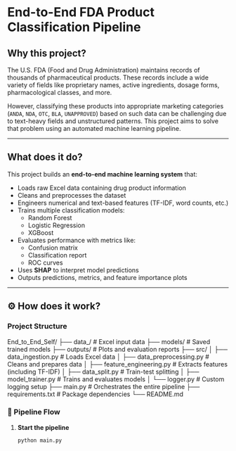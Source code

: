 #  End-to-End FDA Product Classification Pipeline

##  Why this project?

The U.S. FDA (Food and Drug Administration) maintains records of thousands of pharmaceutical products. These records include a wide variety of fields like proprietary names, active ingredients, dosage forms, pharmacological classes, and more.

However, classifying these products into appropriate marketing categories (`ANDA`, `NDA`, `OTC`, `BLA`, `UNAPPROVED`) based on such data can be challenging due to text-heavy fields and unstructured patterns. This project aims to solve that problem using an automated machine learning pipeline.

---

##  What does it do?

This project builds an **end-to-end machine learning system** that:

- Loads raw Excel data containing drug product information
- Cleans and preprocesses the dataset
- Engineers numerical and text-based features (TF-IDF, word counts, etc.)
- Trains multiple classification models:
  - Random Forest
  - Logistic Regression
  - XGBoost
- Evaluates performance with metrics like:
  - Confusion matrix
  - Classification report
  - ROC curves
- Uses **SHAP** to interpret model predictions
- Outputs predictions, metrics, and feature importance plots

---

## ⚙️ How does it work?

###  Project Structure

End_to_End_Self/
├── data_/ # Excel input data
├── models/ # Saved trained models
├── outputs/ # Plots and evaluation reports
├── src/
│ ├── data_ingestion.py # Loads Excel data
│ ├── data_preprocessing.py # Cleans and prepares data
│ ├── feature_engineering.py # Extracts features (including TF-IDF)
│ ├── data_split.py # Train-test splitting
│ ├── model_trainer.py # Trains and evaluates models
│ └── logger.py # Custom logging setup
├── main.py # Orchestrates the entire pipeline
├── requirements.txt # Package dependencies
└── README.md


### 🧪 Pipeline Flow

1. **Start the pipeline**
   ```bash
   python main.py


